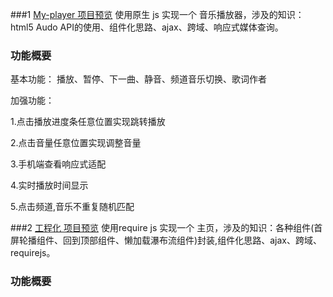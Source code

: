 ###1 [My-player 项目预览](http://flysasa.top/project//My-player/index.html)
使用原生 js 实现一个 音乐播放器，涉及的知识：html5 Audo API的使用、组件化思路、ajax、跨域、响应式媒体查询。 

### 功能概要

基本功能：
播放、暂停、下一曲、静音、频道音乐切换、歌词作者

加强功能：

  1.点击播放进度条任意位置实现跳转播放
  
  2.点击音量任意位置实现调整音量
  
  3.手机端查看响应式适配
  
  4.实时播放时间显示
  
 5.点击频道,音乐不重复随机匹配
 
 
 ###2 [工程化 项目预览](http://flysasa.top/project//前端工程化/demo_requireJs/www/index.html)
使用require js 实现一个 主页，涉及的知识：各种组件(首屏轮播组件、回到顶部组件、懒加载瀑布流组件)封装,组件化思路、ajax、跨域、requirejs。 

### 功能概要
  

